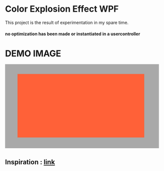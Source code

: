# Color Explosion Effect WPF
 This project is the result of experimentation in my spare time.

#### no optimization has been made or instantiated in a usercontroller

# DEMO IMAGE

![Elastic-Slider-WPF](./resource/demo.gif "DEMO Elastic Slider WPF")


## Inspiration : [link](https://codepen.io/alexzaworski/pen/mEkvAG)